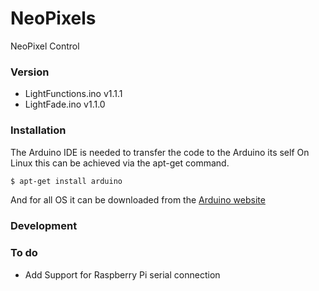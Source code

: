 # NeoPixels
NeoPixel Control

### Version
- LightFunctions.ino v1.1.1
- LightFade.ino      v1.1.0

### Installation
The Arduino IDE is needed to transfer the code to the Arduino its self
On Linux this can be achieved via the apt-get command.

```sh
$ apt-get install arduino
```
And for all OS it can be downloaded from the [Arduino website](https://www.arduino.cc/en/Main/Software)


### Development


### To do
 - Add Support for Raspberry Pi serial connection
